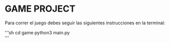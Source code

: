 # GAME PROJECT

Para correr el juego debes seguir las siguientes instrucciones en la terminal:

'''sh
cd game 
python3 main.py  
'''


